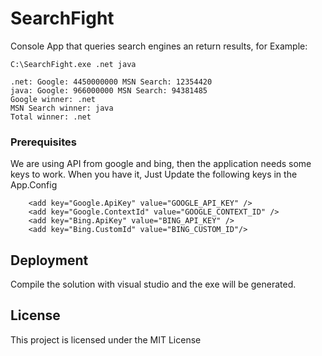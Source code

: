 # SearchFight

Console App that queries search engines an return results, for Example:

```
C:\SearchFight.exe .net java
```

```
.net: Google: 4450000000 MSN Search: 12354420
java: Google: 966000000 MSN Search: 94381485
Google winner: .net
MSN Search winner: java
Total winner: .net
```
### Prerequisites

We are using API from google and bing, then the application needs some keys to work.
When you have it, Just Update the following keys in the App.Config

```
    <add key="Google.ApiKey" value="GOOGLE_API_KEY" />
    <add key="Google.ContextId" value="GOOGLE_CONTEXT_ID" />
    <add key="Bing.ApiKey" value="BING_API_KEY" />
    <add key="Bing.CustomId" value="BING_CUSTOM_ID"/>
```

## Deployment

Compile the solution with visual studio and the exe will be generated.

## License

This project is licensed under the MIT License
